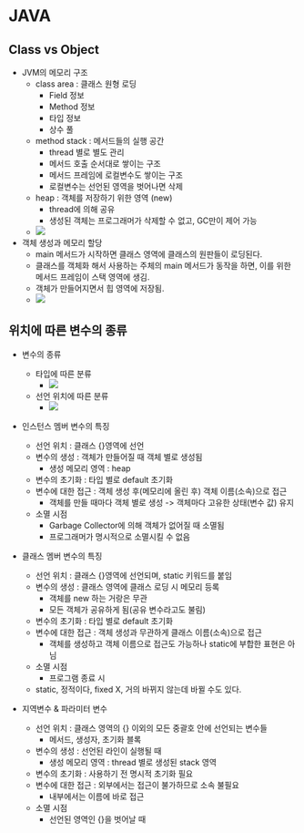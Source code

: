 # JAVA
## Class vs Object

- JVM의 메모리 구조
  - class area  : 클래스 원형 로딩
    - Field 정보
    - Method 정보
    - 타입 정보
    - 상수 풀
  - method stack : 메서드들의 실행 공간
    - thread 별로 별도 관리
    - 메서드 호출 순서대로 쌓이는 구조
    - 메서드 프레임에 로컬변수도 쌓이는 구조
    - 로컬변수는 선언된 영역을 벗어나면 삭제   
  - heap : 객체를 저장하기 위한 영역 (new)
    - thread에 의해 공유
    - 생성된 객체는 프로그래머가 삭제할 수 없고, GC만이 제어 가능
  - <img src="https://user-images.githubusercontent.com/108376463/204560289-3ffd91e0-f2cd-44c8-a7c6-cfee2ed08027.PNG">
- 객체 생성과 메모리 할당
  - main 메서드가 시작하면 클래스 영역에 클래스의 원판들이 로딩된다.
  - 클래스를 객체화 해서 사용하는 주체의 main 메서드가 동작을 하면, 이를 위한 메서드 프레임이 스택 영역에 생김.
  - 객체가 만들어지면서 힙 영역에 저장됨.
  - <img src="https://user-images.githubusercontent.com/108376463/204560470-2727b2ee-c6d3-4701-863b-6fd6667b3967.PNG">
 

## 위치에 따른 변수의 종류
- 변수의 종류
  - 타입에 따른 분류
    - <img src="https://user-images.githubusercontent.com/108376463/204560574-32cc75eb-3712-46da-9580-259b5f9b355c.PNG">
  - 선언 위치에 따른 분류
    - <img src="https://user-images.githubusercontent.com/108376463/204560652-0f5ca9d9-32f4-4106-b1c4-01312a81bf5d.PNG">

- 인스턴스 멤버 변수의 특징
  - 선언 위치 : 클래스 {}영역에 선언
  - 변수의 생성 : 객체가 만들어질 때 객체 별로 생성됨
    - 생성 메모리 영역 : heap 
  - 변수의 초기화 : 타입 별로 default 초기화
  - 변수에 대한 접근 : 객체 생성 후(메모리에 올린 후) 객체 이름(소속)으로 접근
    - 객체를 만들 때마다 객체 별로 생성 -> 객체마다 고유한 상태(변수 값) 유지
  - 소멸 시점
    - Garbage Collector에 의해 객체가 없어질 때 소멸됨
    - 프로그래머가 명시적으로 소멸시킬 수 없음
- 클래스 멤버 변수의 특징
  - 선언 위치 : 클래스 {}영역에 선언되며, static 키워드를 붙임
  - 변수의 생성 : 클래스 영역에 클래스 로딩 시 메모리 등록
    - 객체를 new 하는 거랑은 무관
    - 모든 객체가 공유하게 됨(공유 변수라고도 불림)
  - 변수의 초기화 : 타입 별로 default 초기화
  - 변수에 대한 접근 : 객체 생성과 무관하게 클래스 이름(소속)으로 접근
    - 객체를 생성하고 객체 이름으로 접근도 가능하나 static에 부합한 표현은 아님
  - 소멸 시점
    - 프로그램 종료 시
  - static, 정적이다, fixed X, 거의 바뀌지 않는데 바뀔 수도 있다.
- 지역변수 & 파라미터 변수
  - 선언 위치 : 클래스 영역의 {} 이외의 모든 중괄호 안에 선언되는 변수들
    - 메서드, 생성자, 초기화 블록
  - 변수의 생성 : 선언된 라인이 실행될 때
    - 생성 메모리 영역 : thread 별로 생성된 stack 영역
  - 변수의 초기화 : 사용하기 전 명시적 초기화 필요
  - 변수에 대한 접근 : 외부에서는 접근이 불가하므로 소속 불필요
    - 내부에서는 이름에 바로 접근
  - 소멸 시점
    - 선언된 영역인 {}을 벗어날 때        
